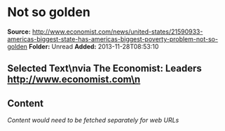# Not so golden

**Source:** http://www.economist.com/news/united-states/21590933-americas-biggest-state-has-americas-biggest-poverty-problem-not-so-golden
**Folder:** Unread
**Added:** 2013-11-28T08:53:10


## Selected Text\nvia The Economist: Leaders http://www.economist.com\n

## Content
*Content would need to be fetched separately for web URLs*
